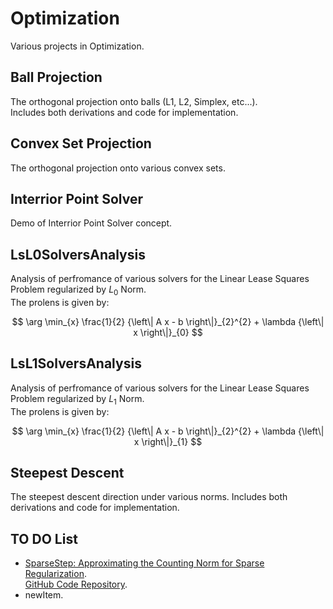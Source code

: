 # Optimization
Various projects in Optimization.

## Ball Projection
The orthogonal projection onto balls (L1, L2, Simplex, etc...).  
Includes both derivations and code for implementation.

## Convex Set Projection
The orthogonal projection onto various convex sets.

## Interrior Point Solver
Demo of Interrior Point Solver concept.

## LsL0SolversAnalysis
Analysis of perfromance of various solvers for the Linear Lease Squares Problem regularized by ${L}_{0}$ Norm.  
The prolens is given by:

$$ \arg \min_{x} \frac{1}{2} {\left\| A x - b \right\|}_{2}^{2} + \lambda {\left\| x \right\|}_{0} $$

## LsL1SolversAnalysis
Analysis of perfromance of various solvers for the Linear Lease Squares Problem regularized by ${L}_{1}$ Norm.  
The prolens is given by:

$$ \arg \min_{x} \frac{1}{2} {\left\| A x - b \right\|}_{2}^{2} + \lambda {\left\| x \right\|}_{1} $$

## Steepest Descent
The steepest descent direction under various norms.
Includes both derivations and code for implementation.

## TO DO List
 *  [SparseStep: Approximating the Counting Norm for Sparse Regularization](https://arxiv.org/abs/1701.06967).  
    [GitHub Code Repository](https://github.com/GjjvdBurg/SparseStep).
 *  newItem.
